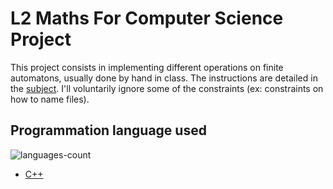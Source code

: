 # L2 Maths For Computer Science Project

This project consists in implementing different operations on finite automatons, usually done by hand in class. The instructions are detailed in the [subject](Subject.pdf). I'll voluntarily ignore some of the constraints (ex: constraints on how to name files).

## Programmation language used

![languages-count](https://img.shields.io/badge/language-1-blue)
* [C++](https://devdocs.io/cpp/)